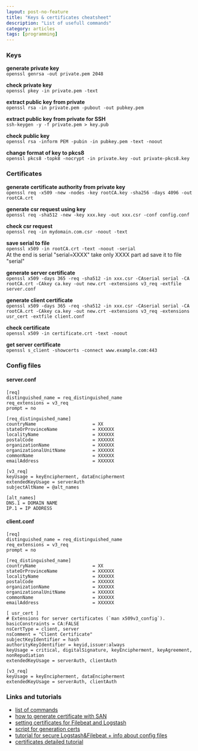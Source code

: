 ```yaml
---
layout: post-no-feature
title: "Keys & certificates cheatsheet"
description: "List of usefull commands"
category: articles
tags: [programming]
---
```

### Keys

**generate private key** <br />
 ```openssl genrsa -out private.pem 2048```

**check private key** <br />
 ```openssl pkey -in private.pem -text```

**extract public key from private** <br />
 ```openssl rsa -in private.pem -pubout -out pubkey.pem```

**extract public key from private for SSH** <br />
 ```ssh-keygen -y -f private.pem > key.pub```

**check public key** <br />
 ```openssl rsa -inform PEM -pubin -in pubkey.pem -text -noout```

**change format of key to pkcs8** <br />
 ```openssl pkcs8 -topk8 -nocrypt -in private.key -out private-pkcs8.key```

### Certificates

**generate certificate authority from private key** <br />
 ```openssl req -x509 -new -nodes -key rootCA.key -sha256 -days 4096 -out rootCA.crt```

**generate csr request using key** <br />
 ```openssl req -sha512 -new -key xxx.key -out xxx.csr -conf config.conf```

**check csr request** <br />
 ```openssl req -in mydomain.com.csr -noout -text```

**save serial to file** <br />
 ```openssl x509 -in rootCA.crt -text -noout -serial``` <br />
At the end is serial "serial=XXXX" take only XXXX part ad save it to file "serial"

**generate server certificate** <br />
 ```openssl x509 -days 365 -req -sha512 -in xxx.csr -CAserial serial -CA rootCA.crt -CAkey ca.key -out new.crt -extensions v3_req -extfile server.conf```
    
**generate client certificate** <br />
 ```openssl x509 -days 365 -req -sha512 -in xxx.csr -CAserial serial -CA rootCA.crt -CAkey ca.key -out new.crt -extensions v3_req -extensions usr_cert -extfile client.conf```

**check certificate** <br />
 ```openssl x509 -in certificate.crt -text -noout``` 

**get server certificate** <br />
 ```openssl s_client -showcerts -connect www.example.com:443```

### Config files

#### server.conf
```
[req]
distinguished_name = req_distinguished_name
req_extensions = v3_req
prompt = no

[req_distinguished_name]
countryName                     = XX
stateOrProvinceName             = XXXXXX
localityName                    = XXXXXX
postalCode                      = XXXXXX
organizationName                = XXXXXX
organizationalUnitName          = XXXXXX
commonName                      = XXXXXX
emailAddress                    = XXXXXX

[v3_req]
keyUsage = keyEncipherment, dataEncipherment
extendedKeyUsage = serverAuth
subjectAltName = @alt_names

[alt_names]
DNS.1 = DOMAIN NAME
IP.1 = IP ADDRESS
```

#### client.conf
```
[req]
distinguished_name = req_distinguished_name
req_extensions = v3_req
prompt = no

[req_distinguished_name]
countryName                     = XX
stateOrProvinceName             = XXXXXX
localityName                    = XXXXXX
postalCode                      = XXXXXX
organizationName                = XXXXXX
organizationalUnitName          = XXXXXX
commonName                      = XXXXXX
emailAddress                    = XXXXXX

[ usr_cert ]
# Extensions for server certificates (`man x509v3_config`).
basicConstraints = CA:FALSE
nsCertType = client, server
nsComment = "Client Certificate"
subjectKeyIdentifier = hash
authorityKeyIdentifier = keyid,issuer:always
keyUsage = critical, digitalSignature, keyEncipherment, keyAgreement, nonRepudiation
extendedKeyUsage = serverAuth, clientAuth

[v3_req]
keyUsage = keyEncipherment, dataEncipherment
extendedKeyUsage = serverAuth, clientAuth

```
 
### Links and tutorials
* [list of commands](https://gist.github.com/webtobesocial/5313b0d7abc25e06c2d78f8b767d4bc3)
* [how to generate certificate with SAN](https://geekflare.com/san-ssl-certificate/)
* [setting certificates for Filebeat and Logstash](https://documentation.wazuh.com/3.2/installation-guide/optional-configurations/elastic_ssl.html)
* [script for generation certs](https://gist.github.com/jhamrick/ac0404839b5c7dab24b5)
* [tutorial for secure Logstash&Filebeat + info about config files](https://benjaminknofe.com/blog/2018/07/08/logstash-authentication-with-ssl-certificates/)
* [certificates detailed tutorial](https://jamielinux.com/docs/openssl-certificate-authority/create-the-root-pair.html)
